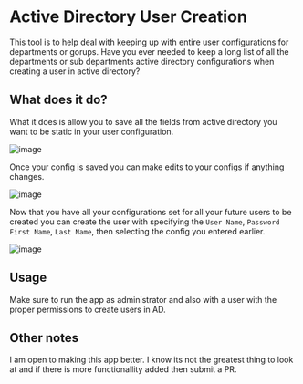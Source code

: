 # Active Directory User Creation
This tool is to help deal with keeping up with entire user configurations for departments or gorups. Have you ever needed to keep a long list of all the departments or sub departments active directory configurations when creating a user in active directory?

## What does it do?
What it does is allow you to save all the fields from active directory you want to be static in your user configuration.

![image](https://github.com/xTITUSMAXIMUSX/ActiveDirectoryUserCreation/assets/62310795/40cc4153-e693-46d6-a89d-5f09571df1af)

Once your config is saved you can make edits to your configs if anything changes.

![image](https://github.com/xTITUSMAXIMUSX/ActiveDirectoryUserCreation/assets/62310795/68dd5a5f-849e-40d9-8a72-8aa2aa5f5bf4)

Now that you have all your configurations set for all your future users to be created you can create the user with specifying the `User Name`, `Password` `First Name`, `Last Name`, then selecting the config you entered earlier.

![image](https://github.com/xTITUSMAXIMUSX/ActiveDirectoryUserCreation/assets/62310795/cb38802d-a4f1-420c-9104-4807b0d49e0a)

## Usage
Make sure to run the app as administrator and also with a user with the proper permissions to create users in AD.

## Other notes
I am open to making this app better. I know its not the greatest thing to look at and if there is more functionallity added then submit a PR.
